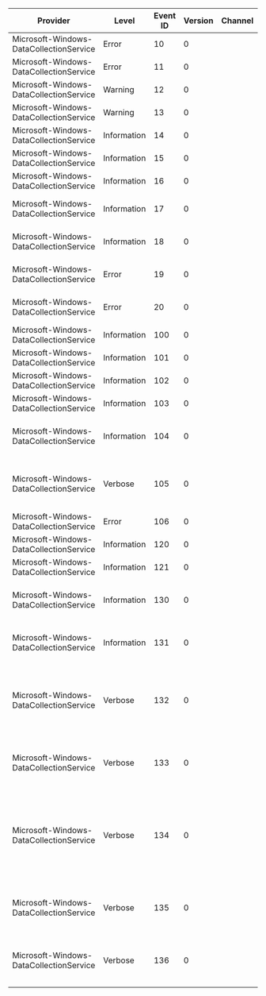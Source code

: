 Provider                                 |  Level        |  Event ID  |  Version  |  Channel  |  Task                                |  Opcode  |  Keyword      |  Message
-----------------------------------------|---------------|------------|-----------|-----------|--------------------------------------|----------|---------------|------------------------------------------------------------------------------------------------------------------------------------------------------
Microsoft-Windows-DataCollectionService  |  Error        |  10        |  0        |           |                                      |          |  Error        |  DCP: Tag:[{dwTag}]; Error=[{dwError}]
Microsoft-Windows-DataCollectionService  |  Error        |  11        |  0        |           |                                      |          |  Error        |  DCP: Tag:[{dwTag}]; hr=[{hr}]
Microsoft-Windows-DataCollectionService  |  Warning      |  12        |  0        |           |                                      |          |  Error        |  DCP: Tag:[{dwTag}]; Error=[{dwError}]
Microsoft-Windows-DataCollectionService  |  Warning      |  13        |  0        |           |                                      |          |  Error        |  DCP: Tag:[{dwTag}]; hr=[{hr}]
Microsoft-Windows-DataCollectionService  |  Information  |  14        |  0        |           |                                      |          |  Verbose      |  DCP: Tag:[{dwTag}]
Microsoft-Windows-DataCollectionService  |  Information  |  15        |  0        |           |                                      |          |  Verbose      |  DCP: Tag:[{dwTag}]; n=[{nInt}]
Microsoft-Windows-DataCollectionService  |  Information  |  16        |  0        |           |                                      |          |  Verbose      |  DCP: Tag:[{dwTag}]; str=[{strString}]
Microsoft-Windows-DataCollectionService  |  Information  |  17        |  0        |           |                                      |          |  Verbose      |  DCP: Tag:[{dwTag}]; str=[{strString}]; n=[{nInt}]
Microsoft-Windows-DataCollectionService  |  Information  |  18        |  0        |           |                                      |          |  Verbose      |  DCP: Tag:[{dwTag}]; str1=[{strString1}]; str2=[{strString2}]
Microsoft-Windows-DataCollectionService  |  Error        |  19        |  0        |           |                                      |          |  Error        |  DCP: Tag:[{dwTag}]; Error=[{nInt}]; str=[{strString}]
Microsoft-Windows-DataCollectionService  |  Error        |  20        |  0        |           |                                      |          |  Error        |  DCP: Tag:[{dwTag}]; Error=[{nInt1}]; n=[{nInt2}]
Microsoft-Windows-DataCollectionService  |  Information  |  100       |  0        |           |                                      |          |  Verbose      |
Microsoft-Windows-DataCollectionService  |  Information  |  101       |  0        |           |                                      |          |  Verbose      |
Microsoft-Windows-DataCollectionService  |  Information  |  102       |  0        |           |                                      |          |  Verbose      |
Microsoft-Windows-DataCollectionService  |  Information  |  103       |  0        |           |                                      |          |  Verbose      |
Microsoft-Windows-DataCollectionService  |  Information  |  104       |  0        |           |                                      |          |  Verbose      |  Upload session result. Error={dwError}; FailureReason={bFailureReason}
Microsoft-Windows-DataCollectionService  |  Verbose      |  105       |  0        |           |                                      |          |  Verbose      |  Uploader WinINet connect. Error={dwError}; ServerName={szServerName}
Microsoft-Windows-DataCollectionService  |  Error        |  106       |  0        |           |                                      |          |  Error        |  Invalid registry setting for {szSettingName}
Microsoft-Windows-DataCollectionService  |  Information  |  120       |  0        |           |  CrowdsourcingService_PrepareUpload  |  Start   |  Performance  |
Microsoft-Windows-DataCollectionService  |  Information  |  121       |  0        |           |  CrowdsourcingService_PrepareUpload  |  Stop    |  Performance  |
Microsoft-Windows-DataCollectionService  |  Information  |  130       |  0        |           |  CrowdsourcingService_UploadFiles    |  Start   |  Performance  |  CrowdsourcingService UploadFiles Start. TriggerSource={bTriggerSource}
Microsoft-Windows-DataCollectionService  |  Information  |  131       |  0        |           |  CrowdsourcingService_UploadFiles    |  Stop    |  Performance  |  CrowdsourcingService UploadFiles Stop. NumFilesUploaded={dwNumFilesUploaded}
Microsoft-Windows-DataCollectionService  |  Verbose      |  132       |  0        |           |  CrowdsourcingService_ReadDataFile   |  Start   |  Performance  |  CrowdsourcingService ReadDataFileStart Start. HttpObjectName={szHttpObjectNames}; FileFullpath={szFullpath}
Microsoft-Windows-DataCollectionService  |  Verbose      |  133       |  0        |           |  CrowdsourcingService_ReadDataFile   |  Stop    |  Performance  |  CrowdsourcingService ReadDataFileStart Stop. Error={dwError}; FileSize={cbFileSize}; BytesRead={cbRead}
Microsoft-Windows-DataCollectionService  |  Verbose      |  134       |  0        |           |  CrowdsourcingService_PostDataFile   |  Start   |  Performance  |  CrowdsourcingService PostDataFileStart Start. HttpObjectName={szHttpObjectName}; HeaderLength={cchHeader}; BodyLength={cchBody}; Headers={szHeaders}
Microsoft-Windows-DataCollectionService  |  Verbose      |  135       |  0        |           |  CrowdsourcingService_PostDataFile   |  Stop    |  Performance  |  CrowdsourcingService PostDataFileStop  Stop. Error={dwError}; HttpStatusCode={dwHttpStatusCode}
Microsoft-Windows-DataCollectionService  |  Verbose      |  136       |  0        |           |  CrowdsourcingService_RecieveData    |  Start   |  Performance  |  CrowdsourcingService Original SessionId={guidSessionId}; PayloadSize={dwPayloadSize}